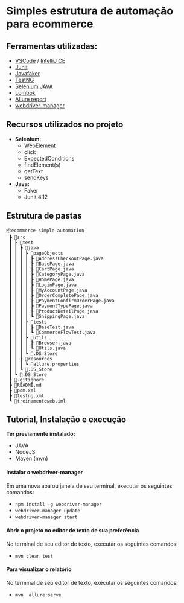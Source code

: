 # Simples estrutura de automação para ecommerce

## Ferramentas utilizadas:
- [VSCode](https://code.visualstudio.com/ "VSCode") / [IntelliJ CE](https://www.jetbrains.com/idea/download/ "IntelliJ CE")
- [Junit](https://mvnrepository.com/artifact/junit/junit/4.12 "Junit")
- [Javafaker](https://github.com/DiUS/java-faker "Javafaker")
- [TestNG](http://testng.org/ "TestNG")
- [Selenium JAVA](https://mvnrepository.com/artifact/org.seleniumhq.selenium/selenium-java "Selenium JAVA")
- [Lombok](https://projectlombok.org/ "Lombok")
- [Allure report](https://docs.qameta.io/allure/ "Allure report")
- [webdriver-manager](https://www.npmjs.com/package/webdriver-manager "webdriver-manager")

## Recursos utilizados no projeto
- **Selenium:**
    - WebElement
    - click
    - ExpectedConditions
    - findElement(s)
    - getText
    - sendKeys
- **Java:**
    - Faker
    - Junit 4.12

## Estrutura de pastas

```
📦ecommerce-simple-automation
 ┣ 📂src
 ┃ ┣ 📂test
 ┃ ┃ ┣ 📂java
 ┃ ┃ ┃ ┣ 📂pageObjects
 ┃ ┃ ┃ ┃ ┣ 📜AddressCheckoutPage.java
 ┃ ┃ ┃ ┃ ┣ 📜BasePage.java
 ┃ ┃ ┃ ┃ ┣ 📜CartPage.java
 ┃ ┃ ┃ ┃ ┣ 📜CategoryPage.java
 ┃ ┃ ┃ ┃ ┣ 📜HomePage.java
 ┃ ┃ ┃ ┃ ┣ 📜LoginPage.java
 ┃ ┃ ┃ ┃ ┣ 📜MyAccountPage.java
 ┃ ┃ ┃ ┃ ┣ 📜OrderCompletePage.java
 ┃ ┃ ┃ ┃ ┣ 📜PaymentConfirmOrderPage.java
 ┃ ┃ ┃ ┃ ┣ 📜PaymentTypePage.java
 ┃ ┃ ┃ ┃ ┣ 📜ProductDetailPage.java
 ┃ ┃ ┃ ┃ ┗ 📜ShippingPage.java
 ┃ ┃ ┃ ┣ 📂tests
 ┃ ┃ ┃ ┃ ┣ 📜BaseTest.java
 ┃ ┃ ┃ ┃ ┗ 📜CommerceFlowTest.java
 ┃ ┃ ┃ ┣ 📂utils
 ┃ ┃ ┃ ┃ ┣ 📜Browser.java
 ┃ ┃ ┃ ┃ ┗ 📜Utils.java
 ┃ ┃ ┃ ┗ 📜.DS_Store
 ┃ ┃ ┣ 📂resources
 ┃ ┃ ┃ ┗ 📜allure.properties
 ┃ ┃ ┗ 📜.DS_Store
 ┃ ┗ 📜.DS_Store
 ┣ 📜.gitignore
 ┣ 📜README.md
 ┣ 📜pom.xml
 ┣ 📜testng.xml
 ┗ 📜treinamentoweb.iml
```

## Tutorial, Instalação e execução

**Ter previamente instalado:**
- JAVA
- NodeJS
- Maven (mvn)

#### Instalar o webdriver-manager
Em uma nova aba ou janela de seu terminal, executar os seguintes comandos: 
- `npm install -g webdriver-manager`
- `webdriver-manager update`
- `webdriver-manager start`

#### Abrir o projeto no editor de texto de sua preferência
No terminal de seu editor de texto, executar os seguintes comandos:
- `mvn clean test`

#### Para visualizar o relatório
No terminal de seu editor de texto, executar os seguintes comandos:
- `mvn  allure:serve`